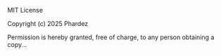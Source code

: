 MIT License

Copyright (c) 2025 Phardez

Permission is hereby granted, free of charge, to any person obtaining a copy...
